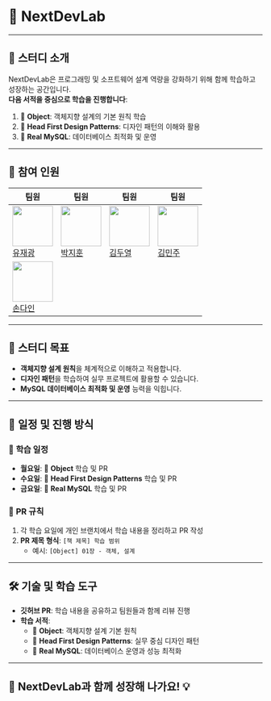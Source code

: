 # 🌟 NextDevLab

---

## 🌟 **스터디 소개**
NextDevLab은 프로그래밍 및 소프트웨어 설계 역량을 강화하기 위해 함께 학습하고 성장하는 공간입니다.  
**다음 서적을 중심으로 학습을 진행합니다**:
1. 📘 **Object**: 객체지향 설계의 기본 원칙 학습  
2. 📗 **Head First Design Patterns**: 디자인 패턴의 이해와 활용  
3. 📙 **Real MySQL**: 데이터베이스 최적화 및 운영  

---

## 👥 **참여 인원**
| 팀원 | 팀원 | 팀원 | 팀원 |
|------|------|------|------|
| <img src="https://github.com/JAEKWANG97.png" width="80"><br>[유재광](https://github.com/JAEKWANG97) | <img src="https://github.com/JiHunparkkk.png" width="80"><br>[박지훈](https://github.com/JiHunparkkk) | <img src="https://github.com/enduf7686.png" width="80"><br>[김두열](https://github.com/enduf7686) | <img src="https://github.com/MJ-Kor.png" width="80"><br>[김민주](https://github.com/MJ-Kor) |
| <img src="https://github.com/dain0826.png" width="80"><br>[손다인](https://github.com/dain0826) |

---

## 🎯 **스터디 목표**
- **객체지향 설계 원칙**을 체계적으로 이해하고 적용합니다.
- **디자인 패턴**을 학습하여 실무 프로젝트에 활용할 수 있습니다.
- **MySQL 데이터베이스 최적화 및 운영** 능력을 익힙니다.

---

## 📅 **일정 및 진행 방식**

### 📖 **학습 일정**
- **월요일**: 📘 **Object** 학습 및 PR  
- **수요일**: 📗 **Head First Design Patterns** 학습 및 PR  
- **금요일**: 📙 **Real MySQL** 학습 및 PR  

### 📝 **PR 규칙**
1. 각 학습 요일에 개인 브랜치에서 학습 내용을 정리하고 PR 작성  
2. **PR 제목 형식**: `[책 제목] 학습 범위`  
   - 예시: `[Object] 01장 - 객체, 설계`

---

## 🛠️ **기술 및 학습 도구**
- **깃허브 PR**: 학습 내용을 공유하고 팀원들과 함께 리뷰 진행  
- **학습 서적**:
   - 📘 **Object**: 객체지향 설계 기본 원칙  
   - 📗 **Head First Design Patterns**: 실무 중심 디자인 패턴  
   - 📙 **Real MySQL**: 데이터베이스 운영과 성능 최적화  
---

## 🚀 NextDevLab과 함께 성장해 나가요! 💡
